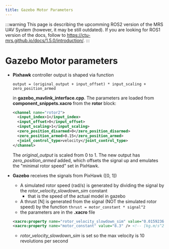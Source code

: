 ```yaml
---
title: Gazebo Motor Parameters
---
```


:::warning
This page is describing the upcomming ROS2 version of the MRS UAV System (however, it may be still outdated). If you are looking for ROS1 version of the docs, follow to https://ctu-mrs.github.io/docs/1.5.0/introduction/.
:::

# Gazebo Motor parameters

* **Pixhawk** controller output is shaped via function

    `output = (original_output + input_offset) * input_scaling + zero_position_armed`
  
  in **gazebo_mavlink_interface.cpp**. The parameters are loaded from **component_snippets.xacro** from the **rotor** block:
  
  ```xml
  <channel name="rotor2">
    <input_index>1</input_index>
    <input_offset>0</input_offset>
    <input_scaling>1</input_scaling>
    <zero_position_disarmed>0</zero_position_disarmed>
    <zero_position_armed>0.15</zero_position_armed>
    <joint_control_type>velocity</joint_control_type>
  </channel>
  ```
  
  The *original_output* is scaled from 0 to 1.
  The new output has *zero_position_armed* added, which offsets the signal up and emulates the "minimal rotor speed" set in PixHawk.
  
* **Gazebo** receives the signals from PixHawk ([0, 1])
  * A simulated rotor speed (rad/s) is generated by dividing the signal by the *rotor_velocity_slowdown_sim* constant
    * that is the speed of the actual model in gazebo 
  * A thrust [N] is generated from the signal (NOT the simulated rotor speed) by the function
    `thrust = motor_constant * signal^2`
  * the parameters are in the **.xacro** file 

  ```xml
  <xacro:property name="rotor_velocity_slowdown_sim" value="0.0159236" />
  <xacro:property name="motor_constant" value="8.3" /> <!-- [kg.m/s^2] -->
  ```
  
  * *rotor_velocity_slowdown_sim* is set so the max velocity is 10 revolutions per second
